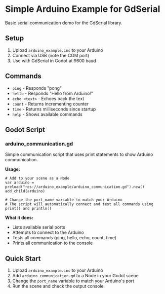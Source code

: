 # Simple Arduino Example for GdSerial

Basic serial communication demo for the GdSerial library.

## Setup

1. Upload `arduino_example.ino` to your Arduino
2. Connect via USB (note the COM port)
3. Use with GdSerial in Godot at 9600 baud

## Commands

- `ping` - Responds "pong"
- `hello` - Responds "Hello from Arduino!"
- `echo <text>` - Echoes back the text
- `count` - Returns incrementing counter
- `time` - Returns milliseconds since startup
- `help` - Shows available commands

## Godot Script

### arduino_communication.gd
Simple communication script that uses print statements to show Arduino communication.

**Usage:**
```gdscript
# Add to your scene as a Node
var arduino = preload("res://arduino_example/arduino_communication.gd").new()
add_child(arduino)

# Change the port_name variable to match your Arduino
# The script will automatically connect and test all commands using print() and println()
```

**What it does:**
- Lists available serial ports
- Attempts to connect to the Arduino
- Tests all commands (ping, hello, echo, count, time)
- Prints all communication to the console

## Quick Start

1. Upload `arduino_example.ino` to your Arduino
2. Add `arduino_communication.gd` to a Node in your Godot scene  
3. Change the `port_name` variable to match your Arduino's port
4. Run the scene and check the output console